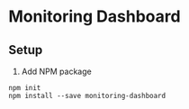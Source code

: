# Monitoring Dashboard

## Setup

1) Add NPM package

```shell
npm init
npm install --save monitoring-dashboard
```

